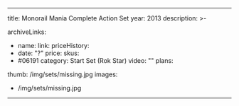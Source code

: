 
---
title: Monorail Mania Complete Action Set
year: 2013
description: >-
  
archiveLinks:
  - name: 
    link: 
priceHistory:
  - date: "?"
    price: 
skus:
  - #06191
category: Start Set (Rok Star)
video: ""
plans:

thumb: /img/sets/missing.jpg
images:
  -  /img/sets/missing.jpg
---
